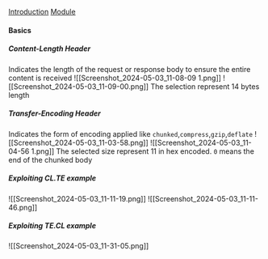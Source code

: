 [Introduction](https://tryhackme.com/r/room/httprequestsmuggling)
[Module](https://tryhackme.com/module/http-request-smuggling)
#### Basics

##### Content-Length Header
Indicates the length of the request or response body to ensure the entire content is received
![[Screenshot_2024-05-03_11-08-09 1.png]]
![[Screenshot_2024-05-03_11-09-00.png]]
The selection represent 14 bytes length
##### Transfer-Encoding Header
Indicates the form of encoding applied like `chunked`,`compress`,`gzip`,`deflate`
![[Screenshot_2024-05-03_11-03-58.png]]
![[Screenshot_2024-05-03_11-04-56 1.png]]
The selected size represent 11 in hex encoded. `0` means the end of the chunked body
##### Exploiting CL.TE example
![[Screenshot_2024-05-03_11-11-19.png]]
![[Screenshot_2024-05-03_11-11-46.png]]

##### Exploiting TE.CL example
![[Screenshot_2024-05-03_11-31-05.png]]

